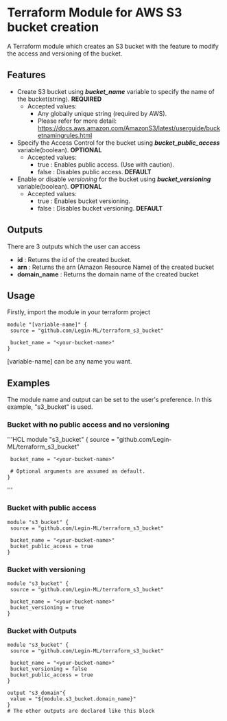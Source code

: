 # Terraform Module for AWS S3 bucket creation

A Terraform module which creates an S3 bucket with the feature to modify the access and versioning of the bucket.

## Features

- Create S3 bucket using **_bucket_name_** variable to specify the name of the bucket(string). **REQUIRED**
  - Accepted values:
    - Any globally unique string (required by AWS).
    - Please refer for more detail: https://docs.aws.amazon.com/AmazonS3/latest/userguide/bucketnamingrules.html
- Specify the Access Control for the bucket using **_bucket_public_access_** variable(boolean). **OPTIONAL**
  - Accepted values:
    - true : Enables public access. (Use with caution).
    - false : Disables public access. **DEFAULT**
- Enable or disable _versioning_ for the bucket using **_bucket_versioning_** variable(boolean). **OPTIONAL**
  - Accepted values:
    - true : Enables bucket versioning.
    - false : Disables bucket versioning. **DEFAULT**

## Outputs

There are 3 outputs which the user can access

- **id** : Returns the id of the created bucket.
- **arn** : Returns the arn (Amazon Resource Name) of the created bucket
- **domain_name** : Returns the domain name of the created bucket

## Usage

Firstly, import the module in your terraform project

    module "[variable-name]" {
     source = "github.com/Legin-ML/terraform_s3_bucket"

     bucket_name = "<your-bucket-name>"
    }

[variable-name] can be any name you want.

## Examples

The module name and output can be set to the user's preference. In this example, "s3_bucket" is used.

### Bucket with no public access and no versioning

'''HCL
module "s3_bucket" {
source = "github.com/Legin-ML/terraform_s3_bucket"

     bucket_name = "<your-bucket-name>"

     # Optional arguments are assumed as default.
    }

'''

### Bucket with public access

    module "s3_bucket" {
     source = "github.com/Legin-ML/terraform_s3_bucket"

     bucket_name = "<your-bucket-name>"
     bucket_public_access = true
    }

### Bucket with versioning

    module "s3_bucket" {
     source = "github.com/Legin-ML/terraform_s3_bucket"

     bucket_name = "<your-bucket-name>"
     bucket_versioning = true
    }

### Bucket with Outputs

    module "s3_bucket" {
     source = "github.com/Legin-ML/terraform_s3_bucket"

     bucket_name = "<your-bucket-name>"
     bucket_versioning = false
     bucket_public_access = true
    }

    output "s3_domain"{
     value = "${module.s3_bucket.domain_name}"
    }
    # The other outputs are declared like this block
